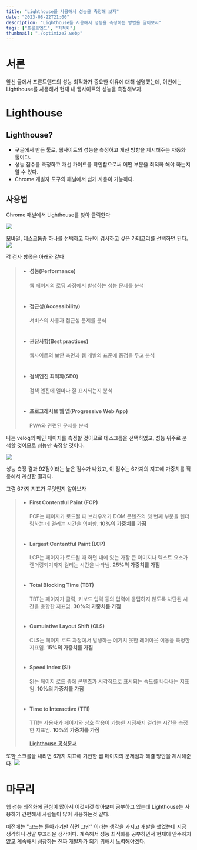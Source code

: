 ```yaml
---
title: "Lighthouse를 사용해서 성능을 측정해 보자"
date: "2023-08-22T21:00"
description: "Lighthouse를 사용해서 성능을 측정하는 방법을 알아보자"
tags: ["프론트엔드", "최적화"]
thumbnail: "./optimize2.webp"
---
```


# 서론

앞선 글에서 프론트엔드의 성능 최적화가 중요한 이유에 대해 설명했는데, 이번에는 Lighthouse를 사용해서 현재 내 웹사이트의 성능을 측정해보자.

# Lighthouse

## Lighthouse?

- 구글에서 만든 툴로, 웹사이트의 성능을 측정하고 개선 방향을 제시해주는 자동화 툴이다.
- 성능 점수를 측정하고 개선 가이드를 확인함으로써 어떤 부분을 최적화 해야 하는지 알 수 있다.
- Chrome 개발자 도구의 패널에서 쉽게 사용이 가능하다.

## 사용법

Chrome 패널에서 Lighthouse를 찾아 클릭한다

![](https://velog.velcdn.com/images/dohi/post/d5ca002b-81aa-4ab1-b3e1-8cc27d93866b/image.png)

모바일, 데스크톱중 하나를 선택하고 자신이 검사하고 싶은 카테고리를 선택하면 된다.
![](https://velog.velcdn.com/images/dohi/post/fc630fad-18b7-485c-ae73-ca6e5ef77ae3/image.png)

각 검사 항목은 아래와 같다

> - #### 성능(Performance)
>   웹 페이지의 로딩 과정에서 발생하는 성능 문제를 분석<br></br>
> - #### 접근성(Accessibility)
>   서비스의 사용자 접근성 문제를 분석<br></br>
> - #### 권장사항(Best practices)
>   웹사이트의 보안 측면과 웹 개발의 표준에 중점을 두고 분석<br></br>
> - #### 검색엔진 최적화(SEO)
>   검색 엔진에 얼마나 잘 표시되는지 분석<br></br>
> - #### 프로그레시브 웹 앱(Progressive Web App)
>   PWA와 관련된 문제를 분석

나는 velog의 메인 페이지를 측정할 것이므로 데스크톱을 선택하였고, 성능 위주로 분석할 것이므로 성능만 측정할 것이다.

![](https://velog.velcdn.com/images/dohi/post/0f83caf4-b5ec-4ba7-bddd-55695b54de39/image.png)

성능 측정 결과 92점이라는 높은 점수가 나왔고, 이 점수는 6가지의 지표에 가중치를 적용해서 계산한 결과다.

그럼 6가지 지표가 무엇인지 알아보자

> - #### First Contentful Paint (FCP)
>   FCP는 페이지가 로드될 때 브라우저가 DOM 콘텐츠의 첫 번째 부분을 렌더링하는 데 걸리는 시간을 의미함. **10%의 가중치를 가짐**<br></br>
> - #### Largest Contentful Paint (LCP)
>   LCP는 페이지가 로드될 때 화면 내에 있는 가장 큰 이미지나 텍스트 요소가 렌더링되기까지 걸리는 시간을 나타냄. **25%의 가중치를 가짐**<br></br>
> - #### Total Blocking Time (TBT)
>   TBT는 페이지가 클릭, 키보드 입력 등의 입력에 응답하지 않도록 차단된 시간을 총합한 지표임. **30%의 가중치를 가짐**<br></br>
> - #### Cumulative Layout Shift (CLS)
>   CLS는 페이지 로드 과정에서 발생하는 예기치 못한 레이아웃 이동을 측정한 지표임. **15%의 가중치를 가짐**<br></br>
> - #### Speed Index (SI)
>   SI는 페이지 로드 중에 콘텐츠가 시각적으로 표시되는 속도를 나타내는 지표임. **10%의 가중치를 가짐**<br></br>
> - #### Time to Interactive (TTI)
>   TTI는 사용자가 페이지와 상호 작용이 가능한 시점까지 걸리는 시간을 측정한 지표임. **10%의 가중치를 가짐**<br></br>
> [Lighthouse 공식문서](https://developer.chrome.com/ko/docs/lighthouse/performance/performance-scoring/#lighthouse-8)


또한 스크롤을 내리면 6가지 지표에 기반한 웹 페이지의 문제점과 해결 방안을 제시해준다.
![](https://velog.velcdn.com/images/dohi/post/93faf0fe-bd9e-48fd-bb2e-ba3b591fa025/image.png)

# 마무리

웹 성능 최적화에 관심이 많아서 이것저것 찾아보며 공부하고 있는데 Lighthouse는 사용하기 간편해서 사람들이 많이 사용하는것 같다.

예전에는 "코드는 돌아가기만 하면 그만" 이라는 생각을 가지고 개발을 했었는데 지금 생각하니 정말 부끄러운 생각이다. 계속해서 성능 최적화를 공부하면서 현재에 안주하지 않고 계속해서 성장하는 진짜 개발자가 되기 위해서 노력해야겠다.
